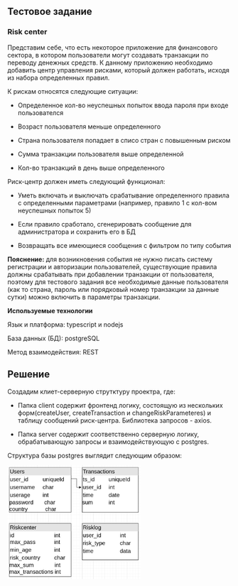 ## Тестовое задание

### Risk center

Представим себе, что есть некоторое приложение для финансового сектора, в котором пользователи могут создавать транзакции по переводу денежных средств. К данному приложению необходимо добавить центр управления рисками, который должен работать, исходя из набора определенных правил.

К рискам относятся следующие ситуации:

* Определенное кол-во неуспешных попыток ввода пароля при входе пользователся

* Возраст пользователя меньше определенного

* Страна пользователя попадает в списо стран с повышенным риском

* Сумма транзакции пользователя выше определенной

* Кол-во транзакций в день выше определенного

Риск-центр должен иметь следующий функционал:

* Уметь включать и выключать срабатывание определенного правила с определенными параметрами (например, правило 1 с кол-вом неуспешных попыток 5)

* Если правило сработало, сгенерировать сообщение для администратора и сохранить его в БД

* Возвращать все имеющиеся сообщения с фильтром по типу события

**Пояснение:** для возникновения события не нужно писать систему регистрации и авторизации пользователей, существующие правила должны срабатывать при добавлении транзакции от пользователя, поэтому для тестового задания все необходимые данные пользователя (как то страна, пароль или порядковый номер транзакции за данные сутки) можно включить в параметры транзакции.

**Используемые технологии**

Язык и платформа: typescript и nodejs

База данных (БД): postgreSQL

Метод взаимодействия: REST

## Решение

Создадим клиет-серверную струтктуру проектра, где:

* Папка client содержит фронтенд логику, состоящую из нескольких форм(createUser, createTransaction и changeRiskParameteres) и таблицу сообщений риск-центра. Библиотека запросов - axios.

* Папка server содержит соответственно серверную логику, обрабатывающую запросы и взаимодействующую с postgres.

Структура базы postgres выглядит следующим образом:

<img src="tables.png" width="300">